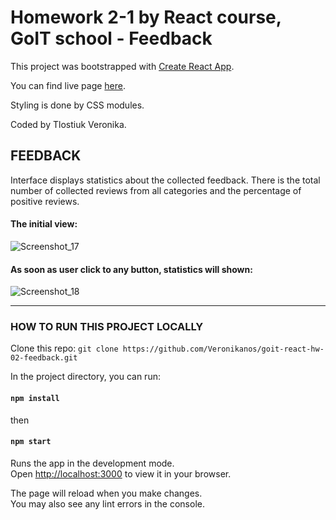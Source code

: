 # Homework 2-1 by React course, GoIT school - Feedback

This project was bootstrapped with
[Create React App](https://github.com/facebook/create-react-app).

You can find live page
[here](https://veronikanos.github.io/goit-react-hw-02-feedback/).

Styling is done by CSS modules.

Coded by Tlostiuk Veronika.

## FEEDBACK

Interface displays statistics about the collected feedback. There is the total number of collected reviews from all categories and the percentage of positive reviews. 

#### The initial view:
![Screenshot_17](https://user-images.githubusercontent.com/49239848/208965013-89986fde-eb45-49dc-abbb-556fe8271795.png)


#### As soon as user click to any button, statistics will shown:
![Screenshot_18](https://user-images.githubusercontent.com/49239848/208965202-96062c74-aa0a-4e6a-9915-c363da88686a.png)


---

### HOW TO RUN THIS PROJECT LOCALLY

Clone this repo:
`git clone https://github.com/Veronikanos/goit-react-hw-02-feedback.git`

In the project directory, you can run:

#### `npm install`

then

#### `npm start`

Runs the app in the development mode.\
Open [http://localhost:3000](http://localhost:3000) to view it in your browser.

The page will reload when you make changes.\
You may also see any lint errors in the console.
